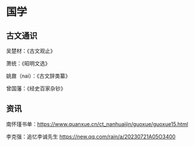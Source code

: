 # 国学

## 古文通识

吴楚材：《古文观止》

萧统：《昭明文选》

姚鼐（nai）：《古文辞类纂》

曾国藩：《经史百家杂钞》

## 资讯

南怀瑾书单：https://www.quanxue.cn/ct_nanhuaijin/guoxue/guoxue15.html

李克强：追忆李诚先生 https://new.qq.com/rain/a/20230721A05O3400
